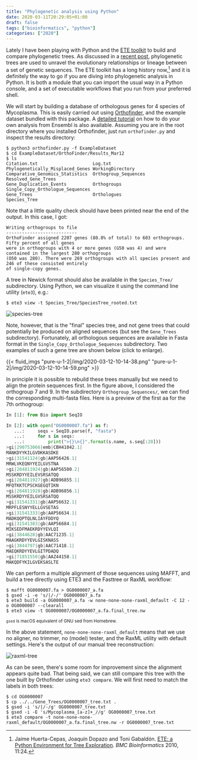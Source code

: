 ```yaml
---
title: "Phylogenetic analysis using Python"
date: 2020-03-11T20:29:05+01:00
draft: false
tags: ["bioinformatics", "python"]
categories: ["2020"]
---
```


Lately I have been playing with Python and the [ETE toolkit](http://etetoolkit.org) to build and compare phylogenetic trees. As discussed in a [recent post](/post/comparing-trees), phylogenetic trees are used to unravel the evolutionary relationships or lineage between a set of genetic sequences. The ETE toolkit has a long history now,[^1] and it is definitely the way to go if you are diving into phylogenetic analysis in Python. It is both a module that you can import the usual way in a Python console, and a set of executable workflows that you run from your preferred shell.

We will start by building a database of orthologous genes for 4 species of Mycoplasma. This is easily carried out using [Orthofinder](https://github.com/davidemms/OrthoFinder), and the example dataset bundled with this package. A [detailed tutorial](https://davidemms.github.io/orthofinder_tutorials/running-an-example-orthofinder-analysis.html) on how to do your own analysis from Ensembl is also available. Assuming you are in the root directory where you installed Orthofinder, just run `orthofinder.py` and inspect the results directory:

```shell
$ python3 orthofinder.py -f ExampleDataset
$ cd ExampleDataset/OrthoFinder/Results_Mar12
$ ls
Citation.txt                     Log.txt                          Phylogenetically_Misplaced_Genes WorkingDirectory
Comparative_Genomics_Statistics  Orthogroup_Sequences             Resolved_Gene_Trees
Gene_Duplication_Events          Orthogroups                      Single_Copy_Orthologue_Sequences
Gene_Trees                       Orthologues                      Species_Tree
```

Note that a little quality check should have been printed near the end of the output. In this case, I got:

```shell
Writing orthogroups to file
---------------------------
OrthoFinder assigned 2207 genes (80.8% of total) to 603 orthogroups. Fifty percent of all genes
were in orthogroups with 4 or more genes (G50 was 4) and were contained in the largest 280 orthogroups
(O50 was 280). There were 269 orthogroups with all species present and 246 of these consisted entirely
of single-copy genes.
```

A tree in Newick format should also be available in the `Species_Tree/` subdirectory. Using Python, we can visualize it using the command line utility (`ete3`), e.g.:

```shell
$ ete3 view -t Species_Tree/SpeciesTree_rooted.txt
```

![species-tree](/img/2020-03-12-10-08-17.png)

Note, however, that is the "final" species tree, and not gene trees that could potentially be produced on aligned sequences (but see the `Gene_Trees` subdirectory). Fortunately, all orthologous sequences are available in Fasta format in the `Single_Copy_Orthologue_Sequences` subdirectory. Two examples of such a gene tree are shown below (click to enlarge).

{{< fluid_imgs "pure-u-1-2|/img/2020-03-12-10-14-38.png" "pure-u-1-2|/img/2020-03-12-10-14-59.png" >}}

In principle it is possible to rebuild these trees manually but we need to align the protein sequences first. In the figure above, I considered the orthogroup 7 and 9. In the subdirectory `Orthogroup_Sequences/`, we can find the corresponding multi-fasta files. Here is a preview of the first aa for the 7th orthogroup:

```python
In [1]: from Bio import SeqIO

In [2]: with open("OG0000007.fa") as f:
   ...:     seqs = SeqIO.parse(f, "fasta")
   ...:     for s in seqs:
   ...:         print(">{}\n{}".format(s.name, s.seq[:20]))
>gi|290753066|emb|CBH41042.1|
MANKDYYKILGVDKKASDKE
>gi|31541124|gb|AAP56426.1|
MRWLVKEQNYYEILGVSTNA
>gi|284811924|gb|AAP56500.2|
MSSKRDYYEILEVSRSATQQ
>gi|284811927|gb|ADB96855.1|
MFQTKKTCPSCKGEGQTIKN
>gi|284811928|gb|ADB96856.1|
MSSKRDYYEILGVSRSATQQ
>gi|31541331|gb|AAP56632.1|
MRPFLESNYYELLGVSETAS
>gi|31541333|gb|AAP56634.1|
MADKQQPTQLNLIAYFDDYQ
>gi|31541383|gb|AAP56684.1|
MIKSEDFMAEKRDYYEVLQI
>gi|3844628|gb|AAC71235.1|
MAAGKRDYYEVLGISKNASS
>gi|3844797|gb|AAC71418.1|
MAEQKRDYYEVLGITPDADQ
>gi|71851550|gb|AAZ44158.1|
MAKQDFYKILGVEKSASLTE
```

We can perform a multiple alignment of those sequences using MAFFT, and build a tree directly using ETE3 and the Fasttree or RaxML workflow:

```shell
$ mafft OG0000007.fa > OG0000007_a.fa
$ gsed -i -e 's/|/-/' OG0000007_a.fa
$ ete3 build -a OG0000007_a.fa -w none-none-none-raxml_default -C 12 -o OG0000007 --clearall
$ ete3 view -t OG0000007/OG0000007_a.fa.final_tree.nw
```

<small>`gsed` is macOS equivalent of GNU sed from Homebrew.</small>

In the above statement, `none-none-none-raxml_default` means that we use no aligner, no trimmer, no (model) tester, and the RaxML utility with default settings. Here's the output of our manual tree reconstruction:

![raxml-tree](/img/OG0000007_a.fa.final_tree.png)

As can be seen, there's some room for improvement since the alignment appears quite bad. That being said, we can still compare this tree with the one built by Orthofinder using `ete3 compare`. We will first need to match the labels in both trees:

```shell
$ cd OG0000007
$ cp ../../Gene_Trees/OG0000007_tree.txt .
$ gsed -i 's/|/-/g' OG0000007_tree.txt
$ gsed -i -E 's/Mycoplasma_[a-z]+_//g' OG0000007_tree.txt
$ ete3 compare -t none-none-none-raxml_default/OG0000007_a.fa.final_tree.nw -r OG0000007_tree.txt
```

[^1]: Jaime Huerta-Cepas, Joaquín Dopazo and Toni Gabaldón. [ETE: a Python Environment for Tree Exploration](https://www.ncbi.nlm.nih.gov/pmc/articles/PMC2820433/). _BMC Bioinformatics_ 2010, 11:24.
